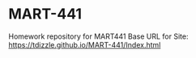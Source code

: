 # MART-441
Homework repository for MART441
Base URL for Site:
https://tdizzle.github.io/MART-441/Index.html


